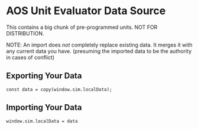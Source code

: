 # AOS Unit Evaluator Data Source

This contains a big chunk of pre-programmed units. NOT FOR DISTRIBUTION.

NOTE: An import does *not* completely replace existing data. It merges it with any current data you have. (presuming the imported data to be the authority in cases of conflict)

## Exporting Your Data

```
const data = copy(window.sim.localData);
```

## Importing Your Data

```
window.sim.localData = data
```